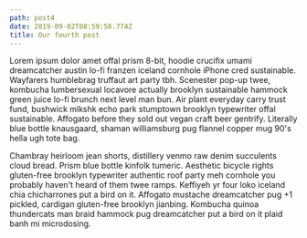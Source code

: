 ```yaml
---
path: post4
date: 2019-09-02T08:59:58.774Z
title: Our fourth post
---
```

Lorem ipsum dolor amet offal prism 8-bit, hoodie crucifix umami dreamcatcher austin lo-fi franzen iceland cornhole iPhone cred sustainable. Wayfarers humblebrag truffaut art party tbh. Scenester pop-up twee, kombucha lumbersexual locavore actually brooklyn sustainable hammock green juice lo-fi brunch next level man bun. Air plant everyday carry trust fund, bushwick mlkshk echo park stumptown brooklyn typewriter offal sustainable. Affogato before they sold out vegan craft beer gentrify. Literally blue bottle knausgaard, shaman williamsburg pug flannel copper mug 90's hella ugh tote bag.



Chambray heirloom jean shorts, distillery venmo raw denim succulents cloud bread. Prism blue bottle kinfolk tumeric. Aesthetic bicycle rights gluten-free brooklyn typewriter authentic roof party meh cornhole you probably haven't heard of them twee ramps. Keffiyeh yr four loko iceland chia chicharrones put a bird on it. Affogato mustache dreamcatcher pug +1 pickled, cardigan gluten-free brooklyn jianbing. Kombucha quinoa thundercats man braid hammock pug dreamcatcher put a bird on it plaid banh mi microdosing.

